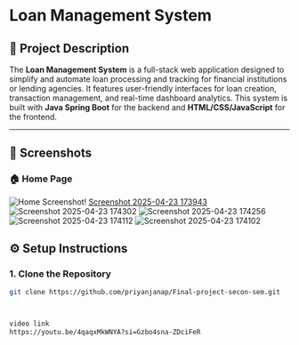 # Loan Management System

## 📘 Project Description

The **Loan Management System** is a full-stack web application designed to simplify and automate loan processing and tracking for financial institutions or lending agencies. It features user-friendly interfaces for loan creation, transaction management, and real-time dashboard analytics. This system is built with **Java Spring Boot** for the backend and **HTML/CSS/JavaScript** for the frontend.

---


## 📸 Screenshots

### 🏠 Home Page
![Home Screenshot]()!
[Screenshot 2025-04-23 173943](https://github.com/user-attachments/assets/05398785-69f1-4b6e-b123-93d4513732cd)
![Screenshot 2025-04-23 174302](https://github.com/user-attachments/assets/f17c1d6a-5c50-490d-9e5e-cbc31e05dd4b)
![Screenshot 2025-04-23 174256](https://github.com/user-attachments/assets/426ea050-352f-4a0e-b7d3-bc14490837e2)
![Screenshot 2025-04-23 174112](https://github.com/user-attachments/assets/2ca0cd6b-1709-473e-b55c-894383656cda)
![Screenshot 2025-04-23 174102](https://github.com/user-attachments/assets/99d1535c-41b6-4095-a6d9-ecb9c3b9efb7)



## ⚙️ Setup Instructions

### 1. Clone the Repository

```bash
git clone https://github.com/priyanjanap/Final-project-secon-sem.git



video link
https://youtu.be/4qaqxMkWNYA?si=Gzbo4sna-ZDciFeR
